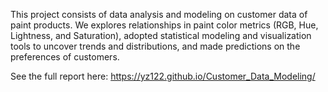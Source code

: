 This project consists of data analysis and modeling on customer data of paint products. We explores relationships in paint color metrics (RGB, Hue, Lightness, and Saturation), adopted statistical modeling and visualization tools to uncover trends and distributions, and made predictions on the preferences of customers.

See the full report here: https://yz122.github.io/Customer_Data_Modeling/
